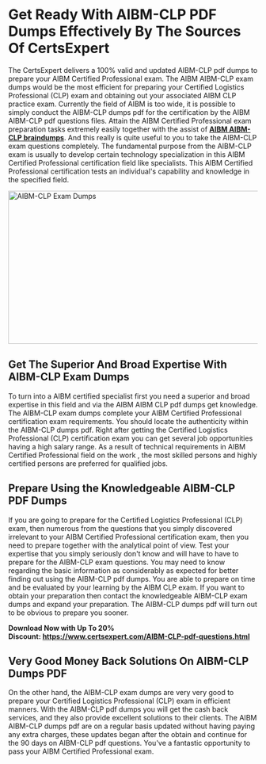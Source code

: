 <h1><strong>Get Ready With AIBM-CLP PDF Dumps Effectively By The Sources Of CertsExpert</strong></h1>
<p>The CertsExpert delivers a 100% valid and updated AIBM-CLP pdf dumps to prepare your AIBM Certified Professional exam. The AIBM AIBM-CLP exam dumps would be the most efficient for preparing your Certified Logistics Professional (CLP) exam and obtaining out your associated AIBM CLP practice exam. Currently the field of AIBM is too wide, it is possible to simply conduct the AIBM-CLP dumps pdf for the certification by the AIBM AIBM-CLP pdf questions files. Attain the AIBM Certified Professional exam preparation tasks extremely easily together with the assist of <a href="https://www.certsexpert.com/AIBM-CLP-pdf-questions.html"><strong>AIBM AIBM-CLP braindumps</strong></a>. And this really is quite useful to you to take the AIBM-CLP exam questions completely. The fundamental purpose from the AIBM-CLP exam is usually to develop certain technology specialization in this AIBM Certified Professional certification field like specialists. This AIBM Certified Professional certification tests an individual's capability and knowledge in the specified field.</p>
<p><img src="https://i.ibb.co/0qX009N/Copy-of-Copy-of-Copy-of-Copy-of-Copy-of-Minimalist-Business-You-Tube-Thumbnail-21.png" alt="AIBM-CLP Exam Dumps" width="550" height="309" /></p>
<h2><strong>Get The Superior And Broad Expertise With AIBM-CLP Exam Dumps</strong></h2>
<p>To turn into a AIBM certified specialist first you need a superior and broad expertise in this field and via the AIBM AIBM CLP pdf dumps get knowledge. The AIBM-CLP exam dumps complete your AIBM Certified Professional certification exam requirements. You should locate the authenticity within the AIBM-CLP dumps pdf. Right after getting the Certified Logistics Professional (CLP) certification exam you can get several job opportunities having a high salary range. As a result of technical requirements in AIBM Certified Professional field on the work , the most skilled persons and highly certified persons are preferred for qualified jobs.&nbsp;</p>
<h2><strong>Prepare Using the Knowledgeable AIBM-CLP PDF Dumps</strong></h2>
<p>If you are going to prepare for the Certified Logistics Professional (CLP) exam, then numerous from the questions that you simply discovered irrelevant to your AIBM Certified Professional certification exam, then you need to prepare together with the analytical point of view. Test your expertise that you simply seriously don't know and will have to have to prepare for the AIBM-CLP exam questions. You may need to know regarding the basic information as considerably as expected for better finding out using the AIBM-CLP pdf dumps. You are able to prepare on time and be evaluated by your learning by the AIBM CLP exam. If you want to obtain your preparation then contact the knowledgeable AIBM-CLP exam dumps and expand your preparation. The AIBM-CLP dumps pdf will turn out to be obvious to prepare you sooner.</p>
<p><strong>Download Now with Up To 20% Discount:&nbsp;<a href="https://www.certsexpert.com/AIBM-CLP-pdf-questions.html">https://www.certsexpert.com/AIBM-CLP-pdf-questions.html</a></strong></p>
<h2><strong>Very Good Money Back Solutions On AIBM-CLP Dumps PDF</strong></h2>
<p>On the other hand, the AIBM-CLP exam dumps are very very good to prepare your Certified Logistics Professional (CLP) exam in efficient manners. With the AIBM-CLP pdf dumps you will get the cash back services, and they also provide excellent solutions to their clients. The AIBM AIBM-CLP dumps pdf are on a regular basis updated without having paying any extra charges, these updates began after the obtain and continue for the 90 days on AIBM-CLP pdf questions. You've a fantastic opportunity to pass your AIBM Certified Professional exam.</p>
